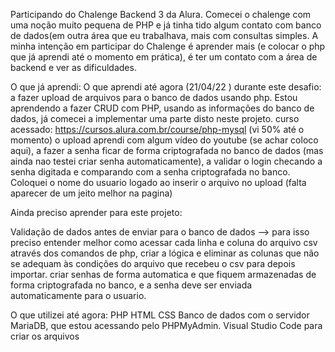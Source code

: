 Participando do Chalenge Backend 3 da Alura.
Comecei o chalenge com uma noção muito pequena de PHP e já tinha tido algum contato com banco de dados(em outra área que eu trabalhava, mais com consultas simples.
 A minha intenção em participar do Chalenge é aprender mais (e colocar o php que já  aprendi até o momento em prática), é ter um contato com a área de backend e ver as dificuldades.


O que já aprendi:
O que aprendi até agora (21/04/22 ) durante este desafio: a fazer upload de arquivos para o banco de dados usando php. Estou aprendendo a fazer CRUD com PHP, usando as informações do banco de dados, já comecei a implementar uma parte disto neste projeto.
curso acessado: https://cursos.alura.com.br/course/php-mysql (vi 50% até o momento)
o upload aprendi com algum vídeo do youtube (se achar coloco aqui), a fazer a senha ficar de forma criptografada no banco de dados (mas ainda nao testei criar senha automaticamente), a validar o login checando a senha digitada e comparando com a senha criptografada no banco.
Coloquei o nome do usuario logado ao inserir o arquivo no upload (falta aparecer de um jeito melhor na pagina)


Ainda preciso aprender para este projeto:

Validação de dados antes de enviar para o banco de dados --> para isso preciso entender melhor como acessar cada linha e coluna do arquivo csv através dos comandos de php, criar a lógica e eliminar as colunas que não se adequam às condições do arquivo que recebeu o csv para depois importar.
criar senhas de forma automatica e que fiquem armazenadas de forma criptografada no banco, e a senha deve ser enviada automaticamente para o usuario.




O que utilizei até agora:
PHP
HTML
CSS
Banco de dados com o servidor  MariaDB, que estou acessando pelo PHPMyAdmin.
Visual Studio Code para criar os arquivos










